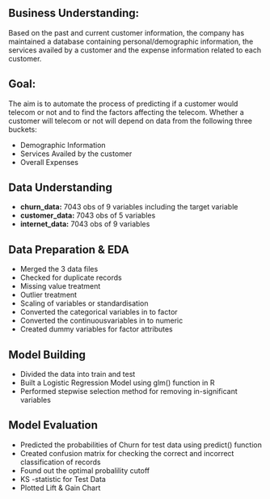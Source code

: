 ## Business Understanding:

Based on the past and current customer information, the company has maintained a database containing personal/demographic information, the services availed by a customer and the expense information related to each customer.

## Goal:

The aim is to automate the process of predicting if a customer would telecom or not and to find the factors affecting the telecom. Whether a customer will telecom or not will depend on data from the following three buckets:
  - Demographic Information
  - Services Availed by the customer
  - Overall Expenses

## Data Understanding
  - **churn_data:** 7043 obs of 9 variables including the target variable
  - **customer_data:** 7043 obs of 5 variables
  - **internet_data:** 7043 obs of 9 variables

## Data Preparation & EDA
  - Merged the 3 data files
  - Checked for duplicate records
  - Missing value treatment
  - Outlier treatment
  - Scaling of variables or standardisation
  - Converted the categorical variables in to factor
  - Converted the continuousvariables in to numeric
  - Created dummy variables for factor attributes

## Model Building
  - Divided the data into train and test
  - Built a Logistic Regression Model using glm() function in R
  - Performed stepwise selection method for removing in-significant variables

## Model Evaluation
  - Predicted the probabilities of Churn for test data using predict() function
  - Created confusion matrix for checking the correct and incorrect classification of records
  - Found out the optimal probalility cutoff 
  - KS -statistic for Test Data
  - Plotted Lift & Gain Chart 
